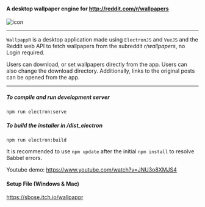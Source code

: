 #### A desktop wallpaper engine for http://reddit.com/r/wallpapers 

![icon](./build/icons/icon.ico)

---
`WallpappR` is a desktop application made using `ElectronJS` and `VueJS` and the Reddit web API to fetch 
wallpapers from the subreddit *r/wallpapers*, no Login required.

Users can download, or set wallpapers directly from the app. 
Users can also change the download directory.
Additionally, links to the original posts can be opened from the app.

---
##### To compile and run development server

```
npm run electron:serve 
```


##### To build the installer in /dist_electron
```
npm run electron:build
```

It is recommended to use `npm update` after the initial `npm install` to resolve Babbel errors.

Youtube demo: https://www.youtube.com/watch?v=JNU3o8XMJS4


#### Setup File (Windows & Mac)
https://sbose.itch.io/wallpappr
